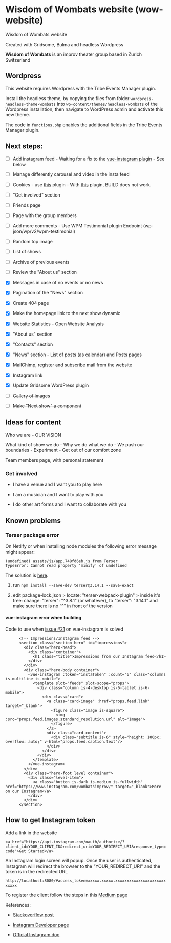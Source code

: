 # Wisdom of Wombats website (wow-website)

Wisdom of Wombats website

Created with Gridsome, Bulma and headless Wordpress

**Wisdom of Wombats** is an improv theater group based in Zurich Switzerland

## Wordpress

This website requires Wordpress with the Tribe Events Manager plugin.

Install the headless theme, by copying the files from folder ```wordpress-headless-theme-wombats``` into ```wp-content/themes/headless-wombats``` of the Wordpress installation, then navigate to WordPress admin and activate this new theme.

The code in ```functions.php``` enables the additional fields in the Tribe Events Manager plugin.

## Next steps:

- [ ] Add instagram feed - Waiting for a fix to the [vue-instagram plugin](https://github.com/kevinongko/vue-instagram/issues/21) - See below

- [ ] Manage differently carousel and video in the insta feed

- [ ] Cookies - use [this](https://github.com/promosis/vue-cookie-accept-decline) plugin - With [this](https://github.com/apertureless/vue-cookie-law) plugin, BUILD does not work.

- [ ] "Get involved" section

- [ ] Friends page

- [ ] Page with the group members

- [ ] Add more comments - Use WPM Testimonial plugin Endpoint (wp-json/wp/v2/wpm-testimonial)

- [ ] Random top image

- [ ] List of shows

- [ ] Archive of previous events

- [ ] Review the "About us" section

- [X] Messages in case of no events or no news

- [X] Pagination of the "News" section

- [x] Create 404 page

- [x] Make the homepage link to the next show dynamic

- [x] Website Statistics - Open Website Analysis

- [x] "About us" section

- [x] "Contacts" section

- [x] "News" section - List of posts (as calendar) and Posts pages

- [x] MailChimp, register and subscribe mail from the website

- [x] Instagram link

- [x] Update Gridsome WordPress plugin

- [ ] ~~Gallery of images~~

- [ ] ~~Make "Next show" a component~~

## Ideas for content

Who we are - OUR VISION

What kind of show we do - Why we do what we do - We push our boundaries - Experiment - Get out of our comfort zone

Team members page, with personal statement

### Get involved

- I have a venue and I want you to play here

- I am a musician and I want to play with you

- I do other art forms and I want to collaborate with you

## Known problems

### Terser package error

On Netlify or when installing node modules the following error message might appear:

```
(undefined) assets/js/app.748fd6eb.js from Terser
TypeError: Cannot read property 'minify' of undefined
```

The solution is [here](https://github.com/webpack-contrib/terser-webpack-plugin/issues/66#issuecomment-460083623).

1. run ```npm install --save-dev terser@3.14.1 --save-exact```

2. edit package-lock.json > locate: "terser-webpack-plugin" > inside it's tree: change: "terser": "^3.8.1" (or whatever), to "terser": "3.14.1" and make sure there is no “^” in front of the version

#### vue-instagram error when building

Code to use when [issue #21](https://github.com/kevinongko/vue-instagram/issues/21) on vue-instagram is solved

```
      <!-- Impressions/Instagram feed -->
      <section class="section hero" id="impressions">
        <div class="hero-head">
          <div class="container">
            <h1 class="title">Impressions from our Instagram feed</h1>
          </div>
        </div>
        <div class="hero-body container">
          <vue-instagram :token="instaToken" :count="6" class="columns is-multiline is-mobile">
            <template slot="feeds" slot-scope="props">
              <div class="column is-4-desktop is-6-tablet is-6-mobile">
                <div class="card">
                  <a class="card-image" :href="props.feed.link" target="_blank">
                    <figure class="image is-square">
                      <img :src="props.feed.images.standard_resolution.url" alt="Image">
                    </figure>
                  </a>
                  <div class="card-content">
                    <div class="subtitle is-6" style="height: 100px; overflow: auto;" v-html="props.feed.caption.text"/>
                  </div>
                </div>
              </div>
            </template>
          </vue-instagram>
        </div>
        <div class="hero-foot level container">
          <div class="level-item">
            <a class="button is-dark is-medium is-fullwidth" href="https://www.instagram.com/wombatsimprov/" target="_blank">More on our Instagram</a>
          </div>
        </div>
      </section>
```

## How to get Instagram token

Add a link in the website

``` <a href="https://api.instagram.com/oauth/authorize/?client_id=YOUR_CLIENT_ID&redirect_uri=YOUR_REDIRECT_URI&response_type=code">Get Started</a> ```

An Instagram login screen will popup. Once the user is authenticated, Instagram will redirect the browser to the "YOUR_REDIRECT_URI" and the token is in the redirected URL

``` http://localhost:8080/#access_token=xxxxx.xxxxx.xxxxxxxxxxxxxxxxxxxxxxxxxxx ```

To register the client follow the steps in this [Medium page](https://medium.com/@bkwebster/how-to-get-instagram-api-access-token-and-fix-your-broken-feed-c8ad470e3f02)


References: 

- [Stackoverflow post](https://stackoverflow.com/questions/16496511/how-to-get-an-instagram-access-token)

- [Instagram Developer page](https://www.instagram.com/developer/)

- [Official Instagram doc](https://www.instagram.com/developer/authentication/)
